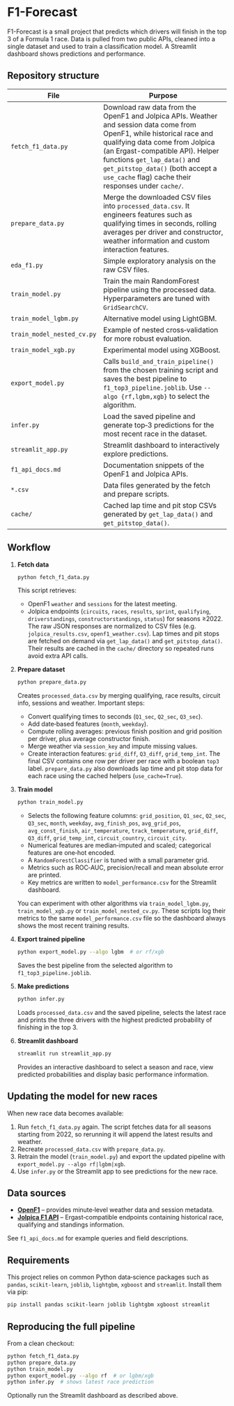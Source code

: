 # F1-Forecast

F1-Forecast is a small project that predicts which drivers will finish in the top 3 of a Formula 1 race. Data is pulled from two public APIs, cleaned into a single dataset and used to train a classification model. A Streamlit dashboard shows predictions and performance.

## Repository structure

| File | Purpose |
| --- | --- |
| `fetch_f1_data.py` | Download raw data from the OpenF1 and Jolpica APIs. Weather and session data come from OpenF1, while historical race and qualifying data come from Jolpica (an Ergast-compatible API). Helper functions `get_lap_data()` and `get_pitstop_data()` (both accept a `use_cache` flag) cache their responses under `cache/`. |
| `prepare_data.py` | Merge the downloaded CSV files into `processed_data.csv`. It engineers features such as qualifying times in seconds, rolling averages per driver and constructor, weather information and custom interaction features. |
| `eda_f1.py` | Simple exploratory analysis on the raw CSV files. |
| `train_model.py` | Train the main RandomForest pipeline using the processed data. Hyperparameters are tuned with `GridSearchCV`. |
| `train_model_lgbm.py` | Alternative model using LightGBM. |
| `train_model_nested_cv.py` | Example of nested cross‑validation for more robust evaluation. |
| `train_model_xgb.py` | Experimental model using XGBoost. |
| `export_model.py` | Calls `build_and_train_pipeline()` from the chosen training script and saves the best pipeline to `f1_top3_pipeline.joblib`. Use `--algo {rf,lgbm,xgb}` to select the algorithm. |
| `infer.py` | Load the saved pipeline and generate top‑3 predictions for the most recent race in the dataset. |
| `streamlit_app.py` | Streamlit dashboard to interactively explore predictions. |
| `f1_api_docs.md` | Documentation snippets of the OpenF1 and Jolpica APIs. |
| `*.csv` | Data files generated by the fetch and prepare scripts. |
| `cache/` | Cached lap time and pit stop CSVs generated by `get_lap_data()` and `get_pitstop_data()`. |

## Workflow

1. **Fetch data**
   ```bash
   python fetch_f1_data.py
   ```
   This script retrieves:
   - OpenF1 `weather` and `sessions` for the latest meeting.
   - Jolpica endpoints (`circuits`, `races`, `results`, `sprint`, `qualifying`, `driverstandings`, `constructorstandings`, `status`) for seasons ≥2022.
   The raw JSON responses are normalized to CSV files (e.g. `jolpica_results.csv`, `openf1_weather.csv`).
   Lap times and pit stops are fetched on demand via `get_lap_data()` and `get_pitstop_data()`. Their results are cached in the `cache/` directory so repeated runs avoid extra API calls.

2. **Prepare dataset**
   ```bash
   python prepare_data.py
   ```
   Creates `processed_data.csv` by merging qualifying, race results, circuit info, sessions and weather. Important steps:
   - Convert qualifying times to seconds (`Q1_sec`, `Q2_sec`, `Q3_sec`).
   - Add date‑based features (`month`, `weekday`).
   - Compute rolling averages: previous finish position and grid position per driver, plus average constructor finish.
   - Merge weather via `session_key` and impute missing values.
   - Create interaction features: `grid_diff`, `Q3_diff`, `grid_temp_int`.
   The final CSV contains one row per driver per race with a boolean `top3` label. `prepare_data.py` also downloads lap time and pit stop data for each race using the cached helpers (`use_cache=True`).

3. **Train model**
   ```bash
   python train_model.py
   ```
   - Selects the following feature columns:
     `grid_position`, `Q1_sec`, `Q2_sec`, `Q3_sec`, `month`, `weekday`, `avg_finish_pos`, `avg_grid_pos`, `avg_const_finish`, `air_temperature`, `track_temperature`, `grid_diff`, `Q3_diff`, `grid_temp_int`, `circuit_country`, `circuit_city`.
   - Numerical features are median‑imputed and scaled; categorical features are one‑hot encoded.
   - A `RandomForestClassifier` is tuned with a small parameter grid.
   - Metrics such as ROC‑AUC, precision/recall and mean absolute error are printed.
   - Key metrics are written to `model_performance.csv` for the Streamlit dashboard.

   You can experiment with other algorithms via `train_model_lgbm.py`, `train_model_xgb.py` or `train_model_nested_cv.py`. These scripts log their metrics to the same `model_performance.csv` file so the dashboard always shows the most recent training results.

4. **Export trained pipeline**
   ```bash
   python export_model.py --algo lgbm  # or rf/xgb
   ```
   Saves the best pipeline from the selected algorithm to `f1_top3_pipeline.joblib`.

5. **Make predictions**
   ```bash
   python infer.py
   ```
   Loads `processed_data.csv` and the saved pipeline, selects the latest race and prints the three drivers with the highest predicted probability of finishing in the top 3.

6. **Streamlit dashboard**
   ```bash
   streamlit run streamlit_app.py
   ```
   Provides an interactive dashboard to select a season and race, view predicted probabilities and display basic performance information.

## Updating the model for new races

When new race data becomes available:
1. Run `fetch_f1_data.py` again. The script fetches data for all seasons starting from 2022, so rerunning it will append the latest results and weather.
2. Recreate `processed_data.csv` with `prepare_data.py`.
3. Retrain the model (`train_model.py`) and export the updated pipeline with `export_model.py --algo rf|lgbm|xgb`.
4. Use `infer.py` or the Streamlit app to see predictions for the new race.

## Data sources

- **[OpenF1](https://www.openf1.org/)** – provides minute‑level weather data and session metadata.
- **[Jolpica F1 API](https://api.jolpi.ca/ergast/f1/)** – Ergast‑compatible endpoints containing historical race, qualifying and standings information.

See `f1_api_docs.md` for example queries and field descriptions.

## Requirements

This project relies on common Python data‑science packages such as `pandas`, `scikit‑learn`, `joblib`, `lightgbm`, `xgboost` and `streamlit`. Install them via pip:
```bash
pip install pandas scikit-learn joblib lightgbm xgboost streamlit
```

## Reproducing the full pipeline

From a clean checkout:
```bash
python fetch_f1_data.py
python prepare_data.py
python train_model.py
python export_model.py --algo rf  # or lgbm/xgb
python infer.py  # shows latest race prediction
```
Optionally run the Streamlit dashboard as described above.

